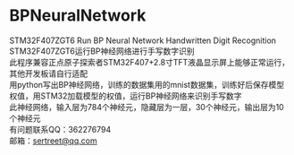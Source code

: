 # BPNeuralNetwork
STM32F407ZGT6 Run BP Neural Network Handwritten Digit Recognition  
STM32F407ZGT6运行BP神经网络进行手写数字识别  
此程序兼容正点原子探索者STM32F407+2.8寸TFT液晶显示屏上能够正常运行，其他开发板请自行适配  
用python写出BP神经网络，训练的数据集用的mnist数据集，训练好后保存模型权值，用STM32加载模型的权值，运行BP神经网络来识别手写数字  
此神经网络，输入层为784个神经元，隐藏层为一层，30个神经元，输出层为10个神经元  
有问题联系QQ：362276794  
邮箱：sertreet@qq.com  


